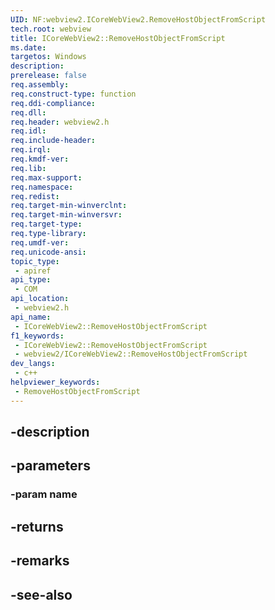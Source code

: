 ```yaml
---
UID: NF:webview2.ICoreWebView2.RemoveHostObjectFromScript
tech.root: webview
title: ICoreWebView2::RemoveHostObjectFromScript
ms.date: 
targetos: Windows
description: 
prerelease: false
req.assembly: 
req.construct-type: function
req.ddi-compliance: 
req.dll: 
req.header: webview2.h
req.idl: 
req.include-header: 
req.irql: 
req.kmdf-ver: 
req.lib: 
req.max-support: 
req.namespace: 
req.redist: 
req.target-min-winverclnt: 
req.target-min-winversvr: 
req.target-type: 
req.type-library: 
req.umdf-ver: 
req.unicode-ansi: 
topic_type:
 - apiref
api_type:
 - COM
api_location:
 - webview2.h
api_name:
 - ICoreWebView2::RemoveHostObjectFromScript
f1_keywords:
 - ICoreWebView2::RemoveHostObjectFromScript
 - webview2/ICoreWebView2::RemoveHostObjectFromScript
dev_langs:
 - c++
helpviewer_keywords:
 - RemoveHostObjectFromScript
---
```


## -description

## -parameters

### -param name

## -returns

## -remarks

## -see-also

